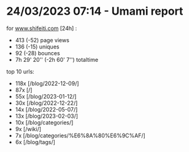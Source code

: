 # 24/03/2023 07:14 - Umami report
for www.shifeiti.com [24h] :

 - 413 (-52) page views
 - 136 (-15) uniques
 - 92 (-28) bounces
 - 7h 29' 20'' (-2h 60' 7'') totaltime


top 10 urls:
 - 118x [/blog/2022-12-09/]
 - 87x [/]
 - 55x [/blog/2023-01-12/]
 - 30x [/blog/2022-12-22/]
 - 14x [/blog/2022-05-07/]
 - 13x [/blog/2023-02-03/]
 - 10x [/blog/categories/]
 - 9x [/wiki/]
 - 7x [/blog/categories/%E6%8A%80%E6%9C%AF/]
 - 6x [/blog/tags/]



